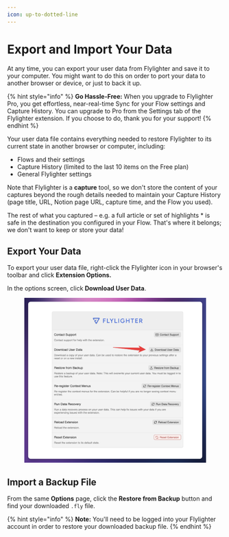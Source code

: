 ```yaml
---
icon: up-to-dotted-line
---
```


# Export and Import Your Data

At any time, you can export your user data from Flylighter and save it to your computer. You might want to do this on order to port your data to another browser or device, or just to back it up.

{% hint style="info" %}
**Go Hassle-Free:** When you upgrade to Flylighter Pro, you get effortless, near-real-time Sync for your Flow settings and Capture History. You can upgrade to Pro from the Settings tab of the Flylighter extension. If you choose to do, thank you for your support!
{% endhint %}

Your user data file contains everything needed to restore Flylighter to its current state in another browser or computer, including:

* Flows and their settings
* Capture History (limited to the last 10 items on the Free plan)
* General Flylighter settings

Note that Flylighter is a **capture** tool, so we don't store the content of your captures beyond the rough details needed to maintain your Capture History (page title, URL, Notion page URL, capture time, and the Flow you used).

The rest of what you captured – e.g. a full article or set of highlights \* is safe in the destination you configured in your Flow. That's where it belongs; we don't want to keep or store your data!

## Export Your Data

To export your user data file, right-click the Flylighter icon in your browser's toolbar and click **Extension Options.**

In the options screen, click **Download User Data**.

<figure><img src="../.gitbook/assets/CleanShot 2025-04-16 at 12.33.23@2x.png" alt=""><figcaption></figcaption></figure>

## Import a Backup File

From the same **Options** page, click the **Restore from Backup** button and find your downloaded `.fly` file.

{% hint style="info" %}
**Note:** You'll need to be logged into your Flylighter account in order to restore your downloaded backup file.
{% endhint %}
